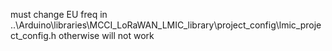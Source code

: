 must change EU freq in ..\Arduino\libraries\MCCI_LoRaWAN_LMIC_library\project_config\lmic_project_config.h
otherwise will not work